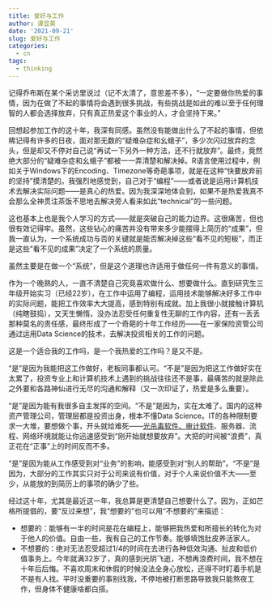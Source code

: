 ```yaml
---
title: 爱好与工作
author: 谭显英
date: '2021-09-21'
slug: 爱好与工作
categories:
  - cn
tags:
  - thinking
---
```


记得乔布斯在某个采访里说过（记不太清了，意思差不多），“一定要做你热爱的事情，因为在做了不起的事情将会遇到很多挑战，有些挑战是如此的难以至于任何理智的人都会选择放弃，只有真正热爱这个事业的人，才会坚持下来。”

回想起参加工作的这十年，我深有同感。虽然没有能做出什么了不起的事情，但依稀记得有许多的日夜，面对那无数的“疑难杂症和幺蛾子”，多少次闪过放弃的念头，但是却又不停对自己说“再试一下另外一种方法，还不行就放弃”。最终，竟然绝大部分的“疑难杂症和幺蛾子”都被一一弄清楚和解决掉。R语言使用过程中，例如关于Windows下的Encoding、Timezone等奇葩事项，就是在这种“快要放弃前的坚持”摸清楚的。我强烈地感觉到，自己对于“编程”——或者说是运用计算机技术去解决实际问题——是真心的热爱。因为我深深地体会到，如果不是热爱我真不会那么全神贯注茶饭不思地去解决旁人看来如此“technical”的一些问题。

这也基本上也是我个人学习的方式——就是突破自己的能力边界。这很痛苦，但也很有效记得牢。虽然，这些钻心的痛苦并没有带来多少能摆得上简历的“成果”，但我一直认为，一个系统成功与否的关键就是能否解决掉这些“看不见的短板”，而正是这些“看不见的成果”决定了一个系统的质量。

虽然主要是在做一个“系统”，但是这个道理也许适用于做任何一件有意义的事情。

作为一个晚熟的人，一直不清楚自己究竟喜欢做什么、想要做什么。直到研究生三年级开始实习（已经22岁），在工作中运用了编程，运用技术能够解决好多工作中的实际问题，能把工作效率大大提高，感到特别有成就。加上我很小就接触计算机（纯瞎鼓捣），又天生懒惰，没办法忍受任何重复性无聊的工作内容，还有一丢丢那种莫名的责任感，最终形成了一个奇葩的十年工作经历——在一家保险资管公司通过运用Data Science的技术，去解决投资相关的工作的问题。

这是一个适合我的工作吗，是一个我热爱的工作吗？是又不是。

“是”是因为我能把这工作做好，老板同事都认可。“不是”是因为把这工作做好实在太累了，投资专业上和计算机技术上遇到的挑战往往还不是事，最痛苦的就是除此之外要和各路神仙进行无尽的沟通和解释（又一次印证了，热爱是多么重要）。

“是”是因为能有我很多自主发挥的空间。“不是”是因为，实在太难了。国内的这种资产管理公司，管理层都是投资出身，根本不懂Data Science。IT的各种限制要求一大堆，要想做个事，开头就给难死——[光杀毒软件、审计软件](post/2020/11/04/low-productivity-day/)、服务器、流程、网络环境就能让你迅速感受到“刚开始就想要放弃”。大把的时间被“浪费”，真正花在“正事”上的时间反而不多。

“是”是因为能从工作感受到对“业务”的影响，能感受到对“别人的帮助”。“不是”是因为，大部分的工作其实只对于公司来说有价值，对于个人来说价值不大——至少，从能放的到简历上的事项的确少了些。

经过这十年，尤其是最近这一年，我总算是更清楚自己想要什么了。因为，正如芒格所提倡的，要“反过来想”，我“想要的”也可以用“不想要的”来描述：

- 想要的：能够有一半的时间是花在编程上，能够把我热爱和所擅长的转化为对于他人的价值。自由一些，我有自己的工作节奏。能够填饱肚皮养活家人。
- 不想要的：绝对无法忍受超过1/4的时间在去进行各种低效沟通、扯皮和低价值事务上。今年就满32岁了，真的感到光阴飞逝，不想再浪费时间，我不想在十年后后悔。不喜欢周末和休假的时候没法全身心放松，还得不时盯着手机是不是有人找。平时没重要的事别找我，不停地被打断思路导致我只能熬夜工作，但身体不健康啥都白搭。
